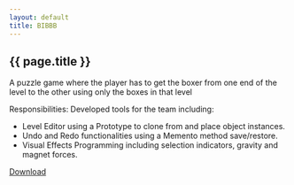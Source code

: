 ```yaml
---
layout: default
title: BIBBB
---
```

## {{ page.title }}
<body>
    <p>
        A puzzle game where the player has to get the boxer from one end of the level to the other using only the boxes in that level
    </p>
    <p>
        Responsibilities:
        Developed tools for the team including:
        <ul>
            <li>Level Editor using a Prototype to clone from and place object instances.</li>
            <li>Undo and Redo functionalities using a Memento method save/restore.</li>
            <li>Visual Effects Programming including selection indicators, gravity and magnet forces.</li> 
        </ul>
    </p>
    <a href="http://games.digipen.edu/downloads/bibbb">Download</a>
